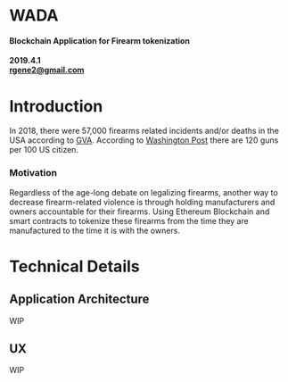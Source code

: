 # WADA
#### Blockchain Application for Firearm tokenization <br>
**2019.4.1** <br>
**rgene2@gmail.com**

# Introduction

In 2018, there were 57,000 firearms related incidents and/or deaths in the USA according to [GVA](https://www.gunviolencearchive.org/).
According to [Washington Post](https://www.washingtonpost.com/news/wonk/wp/2018/06/19/there-are-more-guns-than-people-in-the-united-states-according-to-a-new-study-of-global-firearm-ownership/?utm_term=.2e83c51a0b18) 
there are 120 guns per 100 US citizen. 


### Motivation
Regardless of the age-long debate on legalizing firearms, 
 another way to decrease firearm-related violence is through holding manufacturers and owners accountable for their firearms. 
 Using Ethereum Blockchain and smart contracts to tokenize these firearms from the time they are manufactured to the time it is with the owners.
 
 
 
# Technical Details

## Application Architecture
WIP

## UX
WIP